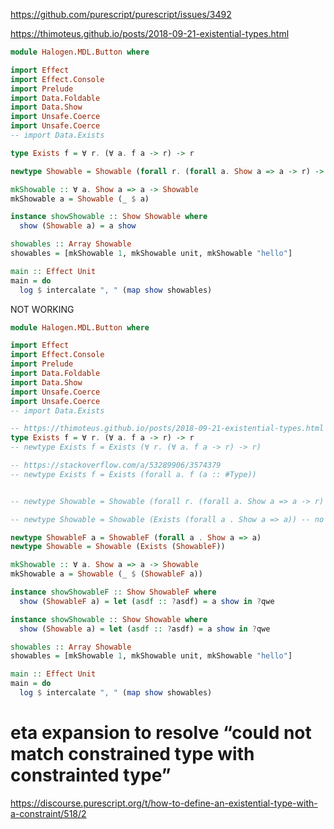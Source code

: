https://github.com/purescript/purescript/issues/3492

https://thimoteus.github.io/posts/2018-09-21-existential-types.html

```purs
module Halogen.MDL.Button where

import Effect
import Effect.Console
import Prelude
import Data.Foldable
import Data.Show
import Unsafe.Coerce
import Unsafe.Coerce
-- import Data.Exists

type Exists f = ∀ r. (∀ a. f a -> r) -> r

newtype Showable = Showable (forall r. (forall a. Show a => a -> r) -> r)

mkShowable :: ∀ a. Show a => a -> Showable
mkShowable a = Showable (_ $ a)

instance showShowable :: Show Showable where
  show (Showable a) = a show

showables :: Array Showable
showables = [mkShowable 1, mkShowable unit, mkShowable "hello"]

main :: Effect Unit
main = do
  log $ intercalate ", " (map show showables)
```

NOT WORKING

```purs
module Halogen.MDL.Button where

import Effect
import Effect.Console
import Prelude
import Data.Foldable
import Data.Show
import Unsafe.Coerce
import Unsafe.Coerce
-- import Data.Exists

-- https://thimoteus.github.io/posts/2018-09-21-existential-types.html
type Exists f = ∀ r. (∀ a. f a -> r) -> r
-- newtype Exists f = Exists (∀ r. (∀ a. f a -> r) -> r)

-- https://stackoverflow.com/a/53289906/3574379
-- newtype Exists f = Exists (forall a. f (a :: #Type))


-- newtype Showable = Showable (forall r. (forall a. Show a => a -> r) -> r) -- yes

-- newtype Showable = Showable (Exists (forall a . Show a => a)) -- no

newtype ShowableF a = ShowableF (forall a . Show a => a)
newtype Showable = Showable (Exists (ShowableF))

mkShowable :: ∀ a. Show a => a -> Showable
mkShowable a = Showable (_ $ (ShowableF a))

instance showShowableF :: Show ShowableF where
  show (ShowableF a) = let (asdf :: ?asdf) = a show in ?qwe

instance showShowable :: Show Showable where
  show (Showable a) = let (asdf :: ?asdf) = a show in ?qwe

showables :: Array Showable
showables = [mkShowable 1, mkShowable unit, mkShowable "hello"]

main :: Effect Unit
main = do
  log $ intercalate ", " (map show showables)
```


# eta expansion to resolve “could not match constrained type with constrainted type”

https://discourse.purescript.org/t/how-to-define-an-existential-type-with-a-constraint/518/2
